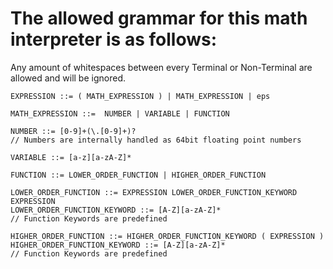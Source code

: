 # The allowed grammar for this math interpreter is as follows:

Any amount of whitespaces between every Terminal or Non-Terminal are allowed and will be ignored.

    EXPRESSION ::= ( MATH_EXPRESSION ) | MATH_EXPRESSION | eps

    MATH_EXPRESSION ::=  NUMBER | VARIABLE | FUNCTION 

    NUMBER ::= [0-9]+(\.[0-9]+)?                                                // Numbers are internally handled as 64bit floating point numbers

    VARIABLE ::= [a-z][a-zA-Z]*

    FUNCTION ::= LOWER_ORDER_FUNCTION | HIGHER_ORDER_FUNCTION

    LOWER_ORDER_FUNCTION ::= EXPRESSION LOWER_ORDER_FUNCTION_KEYWORD EXPRESSION
    LOWER_ORDER_FUNCTION_KEYWORD ::= [A-Z][a-zA-Z]*                             // Function Keywords are predefined

    HIGHER_ORDER_FUNCTION ::= HIGHER_ORDER_FUNCTION_KEYWORD ( EXPRESSION )
    HIGHER_ORDER_FUNCTION_KEYWORD ::= [A-Z][a-zA-Z]*                            // Function Keywords are predefined
